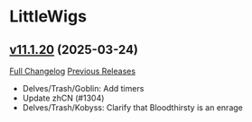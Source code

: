 # LittleWigs

## [v11.1.20](https://github.com/BigWigsMods/LittleWigs/tree/v11.1.20) (2025-03-24)
[Full Changelog](https://github.com/BigWigsMods/LittleWigs/compare/v11.1.19...v11.1.20) [Previous Releases](https://github.com/BigWigsMods/LittleWigs/releases)

- Delves/Trash/Goblin: Add timers  
- Update zhCN (#1304)  
- Delves/Trash/Kobyss: Clarify that Bloodthirsty is an enrage  
